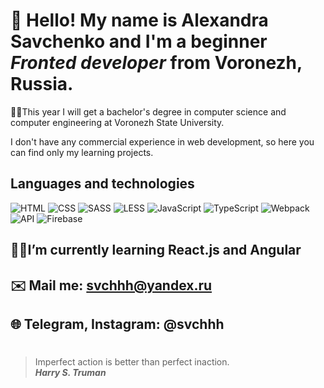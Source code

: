 # 👋 Hello! My name is Alexandra Savchenko and I'm a beginner *Fronted developer* from Voronezh, Russia.
👩‍🎓This year I will get a bachelor's degree in computer science and computer engineering at Voronezh State University.

I don't have any commercial experience in web development, so here you can find only my learning projects.

## **Languages and technologies**

![HTML](https://img.shields.io/badge/-HTML-090909?style=for-the-badge&logo=html5)
![CSS](https://img.shields.io/badge/-CSS-090909?style=for-the-badge&logo=css3)
![SASS](https://img.shields.io/badge/-SASS-090909?style=for-the-badge&logo=SASS)
![LESS](https://img.shields.io/badge/-LESS-090909?style=for-the-badge&logo=LESS)
![JavaScript](https://img.shields.io/badge/-JavaScript-090909?style=for-the-badge&logo=JavaScript)
![TypeScript](https://img.shields.io/badge/-TypeScript-090909?style=for-the-badge&logo=TypeScript)
![Webpack](https://img.shields.io/badge/-Webpack-090909?style=for-the-badge&logo=Webpack)
![API](https://img.shields.io/badge/-REST&#032;API-090909?style=for-the-badge)
![Firebase](https://img.shields.io/badge/-Firebase-090909?style=for-the-badge&logo=Firebase)

## 👩‍💻I’m currently learning React.js and Angular

## ✉️ Mail me: svchhh@yandex.ru
## 🌐 Telegram, Instagram: @svchhh


#
> Imperfect action is better than perfect inaction. <br/>
> ***Harry S. Truman***


